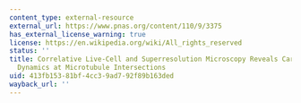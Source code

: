 ```yaml
---
content_type: external-resource
external_url: https://www.pnas.org/content/110/9/3375
has_external_license_warning: true
license: https://en.wikipedia.org/wiki/All_rights_reserved
status: ''
title: Correlative Live-Cell and Superresolution Microscopy Reveals Cargo Transport
  Dynamics at Microtubule Intersections
uid: 413fb153-81bf-4cc3-9ad7-92f89b163ded
wayback_url: ''
---
```

